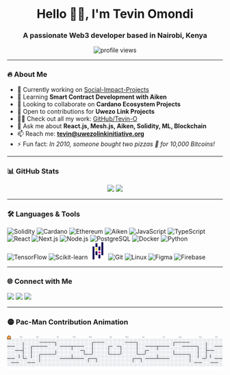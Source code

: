 <h1 align="center">Hello 👋🏽, I'm Tevin Omondi</h1>
<h3 align="center">A passionate Web3 developer based in Nairobi, Kenya</h3>

<p align="center">
  <img src="https://komarev.com/ghpvc/?username=tevin-o&label=Profile%20views&color=0e75b6&style=flat" alt="profile views" />
</p>

---

### 🔥 About Me

* 🔭 Currently working on [Social-Impact-Projects](https://uwezolinkinitiative.org/)
* 🌱 Learning **Smart Contract Development with Aiken**
* 👯 Looking to collaborate on **Cardano Ecosystem Projects**
* 🤝 Open to contributions for **Uwezo Link Projects**
* 👨‍💻 Check out all my work: [GitHub/Tevin-O](https://github.com/Tevin-O)
* 💬 Ask me about **React.js, Mesh.js, Aiken, Solidity, ML, Blockchain**
* 📫 Reach me: **[tevin@uwezolinkinitiative.org](mailto:tevin@uwezolinkinitiative.org)**
* ⚡ Fun fact: *In 2010, someone bought two pizzas 🍕 for 10,000 Bitcoins!*

---

### 📊 GitHub Stats

<div align="center">
  <img src="https://github-readme-stats.vercel.app/api?username=tevin-o&show_icons=true&theme=dracula&count_private=true&include_all_commits=true" height="150" />
  <img src="https://github-readme-stats.vercel.app/api/top-langs?username=tevin-o&layout=compact&langs_count=6&theme=dracula" height="150" />
</div>

---

### 🛠️ Languages & Tools

<div align="left"> <!-- Blockchain --> <img src="https://cdn.jsdelivr.net/gh/devicons/devicon/icons/solidity/solidity-original.svg" height="40" alt="Solidity"/> <img src="https://raw.githubusercontent.com/ErikThiart/cryptocurrency-icons/master/128/cardano.png" height="40" alt="Cardano"/> <img src="https://raw.githubusercontent.com/ErikThiart/cryptocurrency-icons/master/128/ethereum.png" height="40" alt="Ethereum"/> <img src="https://avatars.githubusercontent.com/u/108554348?s=200&v=4" height="40" alt="Aiken"/> <!-- official Aiken logo --> <!-- Web & General --> <img src="https://cdn.jsdelivr.net/gh/devicons/devicon/icons/javascript/javascript-original.svg" height="40" alt="JavaScript"/> <img src="https://cdn.jsdelivr.net/gh/devicons/devicon/icons/typescript/typescript-original.svg" height="40" alt="TypeScript"/> <img src="https://cdn.jsdelivr.net/gh/devicons/devicon/icons/react/react-original.svg" height="40" alt="React"/> <img src="https://cdn.jsdelivr.net/gh/devicons/devicon/icons/nextjs/nextjs-original.svg" height="40" alt="Next.js"/> <img src="https://cdn.jsdelivr.net/gh/devicons/devicon/icons/nodejs/nodejs-original.svg" height="40" alt="Node.js"/> <img src="https://cdn.jsdelivr.net/gh/devicons/devicon/icons/postgresql/postgresql-original.svg" height="40" alt="PostgreSQL"/> <img src="https://cdn.jsdelivr.net/gh/devicons/devicon/icons/docker/docker-original.svg" height="40" alt="Docker"/> <!-- Machine Learning / AI --> <img src="https://cdn.jsdelivr.net/gh/devicons/devicon/icons/python/python-original.svg" height="40" alt="Python"/> <img src="https://cdn.jsdelivr.net/gh/devicons/devicon/icons/tensorflow/tensorflow-original.svg" height="40" alt="TensorFlow"/> <img src="https://upload.wikimedia.org/wikipedia/commons/0/05/Scikit_learn_logo_small.svg" height="40" alt="Scikit-learn"/> <img src="https://raw.githubusercontent.com/devicons/devicon/master/icons/pandas/pandas-original.svg" height="40" alt="Pandas"/> <!-- Tools / Others --> <img src="https://cdn.jsdelivr.net/gh/devicons/devicon/icons/git/git-original.svg" height="40" alt="Git"/> <img src="https://cdn.jsdelivr.net/gh/devicons/devicon/icons/linux/linux-original.svg" height="40" alt="Linux"/> <img src="https://www.vectorlogo.zone/logos/figma/figma-icon.svg" height="40" alt="Figma"/> <img src="https://www.vectorlogo.zone/logos/firebase/firebase-icon.svg" height="40" alt="Firebase"/> </div>

---

### 🌐 Connect with Me

<div align="left">
  <a href="https://linkedin.com/in/tevin-omondi-40655723b/"><img src="https://img.shields.io/badge/LinkedIn-blue?style=for-the-badge&logo=linkedin"/></a>
  <a href="https://instagram.com/te.vo.h"><img src="https://img.shields.io/badge/Instagram-pink?style=for-the-badge&logo=instagram"/></a>
  <a href="mailto:tevin@uwezolinkinitiative.org"><img src="https://img.shields.io/badge/Gmail-red?style=for-the-badge&logo=gmail"/></a>
</div> 

---

### 🟡 Pac-Man Contribution Animation  

<picture>
  <source media="(prefers-color-scheme: dark)" srcset="https://raw.githubusercontent.com/Tevin-O/Tevin-O/output/pacman-contribution-graph-dark.svg">
  <source media="(prefers-color-scheme: light)" srcset="https://raw.githubusercontent.com/Tevin-O/Tevin-O/output/pacman-contribution-graph.svg">
  <img alt="Pac-Man contribution graph" src="https://raw.githubusercontent.com/Tevin-O/Tevin-O/output/pacman-contribution-graph.svg">
</picture>


